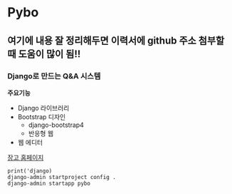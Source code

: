 # Pybo

## 여기에 내용 잘 정리해두면 이력서에 github 주소 첨부할 때 도움이 많이 됨!!

### Django로 만드는 Q&A 시스템

**주요기능**

- Django 라이브러리
- Bootstrap 디자인
  - django-bootstrap4
  - 반응형 웹
- 웹 에디터

[장고 홈페이지](https://docs.djangoproject.com/ko/4.1/intro/)

```
print('django)
django-admin startproject config .
django-admin startapp pybo
```
